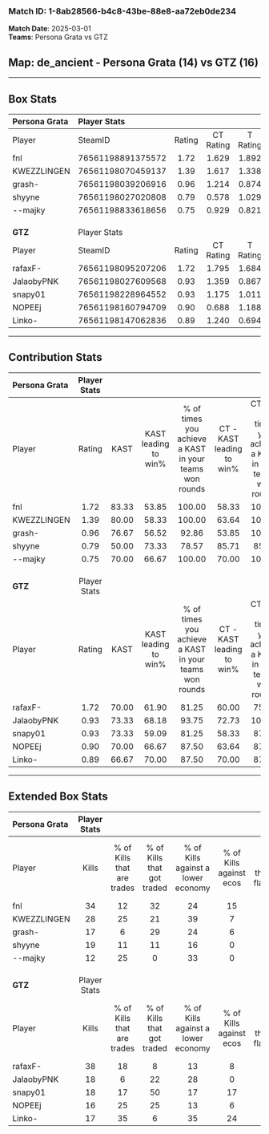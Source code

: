 ### Match ID: 1-8ab28566-b4c8-43be-88e8-aa72eb0de234  
**Match Date**: 2025-03-01  
**Teams**: Persona Grata vs GTZ  

## **Map**: de_ancient - Persona Grata (14) vs GTZ (16)  
---  

## Box Stats  

| **Persona Grata** | Player Stats      |        |           |          |       |       |       |         |        |      |     |
| :- | :- | :-: | :-: | :-: | :-: | :-: | :-: | :-: | :-: | :-: | :-: |
| Player            | SteamID           | Rating | CT Rating | T Rating | KAST  |  ADR  | Kills | Assists | Deaths | K/D  | HS% |
| fnl               | 76561198891375572 |  1.72  |   1.629   |  1.892   | 83.33 | 119.8 |  34   |    7    |   19   | 1.79 | 47  |
| KWEZZLINGEN       | 76561198070459137 |  1.39  |   1.617   |  1.338   | 80.00 | 94.6  |  28   |    7    |   22   | 1.27 | 60  |
| grash-            | 76561198039206916 |  0.96  |   1.214   |  0.874   | 76.67 | 74.2  |  17   |   10    |   24   | 0.71 | 52  |
| shyyne            | 76561198027020808 |  0.79  |   0.578   |  1.029   | 50.00 | 58.1  |  19   |    5    |   22   | 0.86 | 42  |
| --majky           | 76561198833618656 |  0.75  |   0.929   |  0.821   | 70.00 | 55.3  |  12   |    8    |   21   | 0.57 | 58  |
|                   |                   |        |           |          |       |       |       |         |        |      |     |
|                   |                   |        |           |          |       |       |       |         |        |      |     |
|                   |                   |        |           |          |       |       |       |         |        |      |     |
| **GTZ**           | Player Stats      |        |           |          |       |       |       |         |        |      |     |
| Player            | SteamID           | Rating | CT Rating | T Rating | KAST  |  ADR  | Kills | Assists | Deaths | K/D  | HS% |
| rafaxF-           | 76561198095207206 |  1.72  |   1.795   |  1.684   | 70.00 | 113.9 |  38   |    3    |   18   | 2.11 | 23  |
| JalaobyPNK        | 76561198027609568 |  0.93  |   1.359   |  0.867   | 73.33 | 77.2  |  18   |   10    |   26   | 0.69 | 72  |
| snapy01           | 76561198228964552 |  0.93  |   1.175   |  1.011   | 73.33 | 75.5  |  18   |    9    |   26   | 0.69 | 77  |
| NOPEEj            | 76561198160794709 |  0.90  |   0.688   |  1.188   | 70.00 | 67.4  |  16   |    8    |   21   | 0.76 | 62  |
| Linko-            | 76561198147062836 |  0.89  |   1.240   |  0.694   | 66.67 | 60.9  |  17   |    5    |   20   | 0.85 | 47  |
---  

## Contribution Stats  

| **Persona Grata** | Player Stats |       |                      |                                                        |                           |                                                             |                          |                                                            |
| :- | :-: | :-: | :-: | :-: | :-: | :-: | :-: | :-: |
| Player            |    Rating    | KAST  | KAST leading to win% | % of times you achieve a KAST in your teams won rounds | CT - KAST leading to win% | CT - % of times you achieve a KAST in your teams won rounds | T - KAST leading to win% | T - % of times you achieve a KAST in your teams won rounds |
| fnl               |     1.72     | 83.33 |        53.85         |                         100.00                         |           58.33           |                           100.00                            |          50.00           |                           100.00                           |
| KWEZZLINGEN       |     1.39     | 80.00 |        58.33         |                         100.00                         |           63.64           |                           100.00                            |          53.85           |                           100.00                           |
| grash-            |     0.96     | 76.67 |        56.52         |                         92.86                          |           53.85           |                           100.00                            |          60.00           |                           85.71                            |
| shyyne            |     0.79     | 50.00 |        73.33         |                         78.57                          |           85.71           |                            85.71                            |          62.50           |                           71.43                            |
| --majky           |     0.75     | 70.00 |        66.67         |                         100.00                         |           70.00           |                           100.00                            |          63.64           |                           100.00                           |
|                   |              |       |                      |                                                        |                           |                                                             |                          |                                                            |
|                   |              |       |                      |                                                        |                           |                                                             |                          |                                                            |
|                   |              |       |                      |                                                        |                           |                                                             |                          |                                                            |
| **GTZ**           | Player Stats |       |                      |                                                        |                           |                                                             |                          |                                                            |
| Player            |    Rating    | KAST  | KAST leading to win% | % of times you achieve a KAST in your teams won rounds | CT - KAST leading to win% | CT - % of times you achieve a KAST in your teams won rounds | T - KAST leading to win% | T - % of times you achieve a KAST in your teams won rounds |
| rafaxF-           |     1.72     | 70.00 |        61.90         |                         81.25                          |           60.00           |                            75.00                            |          63.64           |                           87.50                            |
| JalaobyPNK        |     0.93     | 73.33 |        68.18         |                         93.75                          |           72.73           |                           100.00                            |          63.64           |                           87.50                            |
| snapy01           |     0.93     | 73.33 |        59.09         |                         81.25                          |           58.33           |                            87.50                            |          60.00           |                           75.00                            |
| NOPEEj            |     0.90     | 70.00 |        66.67         |                         87.50                          |           63.64           |                            87.50                            |          70.00           |                           87.50                            |
| Linko-            |     0.89     | 66.67 |        70.00         |                         87.50                          |           70.00           |                            87.50                            |          70.00           |                           87.50                            |
---  

## Extended Box Stats  

| **Persona Grata** | Player Stats |                            |                            |                                    |                         |                              |                                 |        |                             |                                     |                          |                               |                            |
| :- | :-: | :-: | :-: | :-: | :-: | :-: | :-: | :-: | :-: | :-: | :-: | :-: | :-: |
| Player            |    Kills     | % of Kills that are trades | % of Kills that got traded | % of Kills against a lower economy | % of Kills against ecos | % of Kills that are flawless | % of Kills that are close duels | Deaths | % of Deaths that get traded | % of Deaths against a lower economy | % of Deaths against ecos | % of Deaths that are flawless | % of Deaths that are close |
| fnl               |      34      |             12             |             32             |                 24                 |           15            |              62              |                3                |   19   |              5              |                  5                  |            5             |              53               |             11             |
| KWEZZLINGEN       |      28      |             25             |             21             |                 39                 |            7            |              57              |                0                |   22   |             23              |                  5                  |            5             |              55               |             5              |
| grash-            |      17      |             6              |             29             |                 24                 |            6            |              71              |                6                |   24   |             25              |                 21                  |            4             |              54               |             4              |
| shyyne            |      19      |             11             |             11             |                 16                 |            0            |              79              |                0                |   22   |              9              |                 14                  |            5             |              86               |             0              |
| --majky           |      12      |             25             |             0              |                 33                 |            0            |              58              |                8                |   21   |             33              |                 14                  |            5             |              57               |             14             |
|                   |              |                            |                            |                                    |                         |                              |                                 |        |                             |                                     |                          |                               |                            |
|                   |              |                            |                            |                                    |                         |                              |                                 |        |                             |                                     |                          |                               |                            |
|                   |              |                            |                            |                                    |                         |                              |                                 |        |                             |                                     |                          |                               |                            |
| **GTZ**           | Player Stats |                            |                            |                                    |                         |                              |                                 |        |                             |                                     |                          |                               |                            |
| Player            |    Kills     | % of Kills that are trades | % of Kills that got traded | % of Kills against a lower economy | % of Kills against ecos | % of Kills that are flawless | % of Kills that are close duels | Deaths | % of Deaths that get traded | % of Deaths against a lower economy | % of Deaths against ecos | % of Deaths that are flawless | % of Deaths that are close |
| rafaxF-           |      38      |             18             |             8              |                 13                 |            8            |              68              |                0                |   18   |             11              |                 11                  |            6             |              83               |             0              |
| JalaobyPNK        |      18      |             6              |             22             |                 28                 |            0            |              61              |                6                |   26   |             38              |                 15                  |            8             |              58               |             4              |
| snapy01           |      18      |             17             |             50             |                 17                 |           17            |              50              |               11                |   26   |             23              |                 12                  |            4             |              69               |             4              |
| NOPEEj            |      16      |             25             |             25             |                 13                 |            6            |              69              |               13                |   21   |             10              |                 14                  |            5             |              67               |             0              |
| Linko-            |      17      |             35             |             6              |                 35                 |           24            |              47              |               12                |   20   |             20              |                  0                  |            0             |              55               |             5              |
